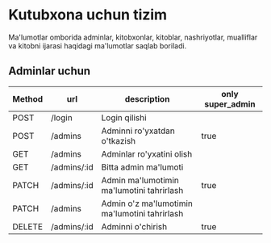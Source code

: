 # Kutubxona uchun tizim

Ma'lumotlar omborida adminlar, kitobxonlar, kitoblar, nashriyotlar, mualliflar va kitobni ijarasi haqidagi ma'lumotlar saqlab boriladi.

## Adminlar uchun

| Method | url | description | only super_admin
|---|---|---|---|
| POST | /login | Login qilishi | |
| POST | /admins | Adminni ro'yxatdan o'tkazish | true |
| GET | /admins | Adminlar ro'yxatini olish | |
| GET | /admins/:id | Bitta admin ma'lumoti | |
| PATCH | /admins/:id | Admin ma'lumotimin ma'lumotini tahrirlash | true |
| PATCH | /admins | Admin o'z ma'lumotimin ma'lumotini tahrirlash | |
| DELETE | /admins/:id | Adminni o'chirish | true |